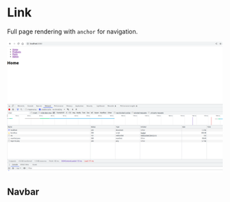 # Link

Full page rendering with `anchor` for navigation.

![alt navigation-with-anchor](./resources/navigation-with-anchor.png)


## Navbar

```jsx

```